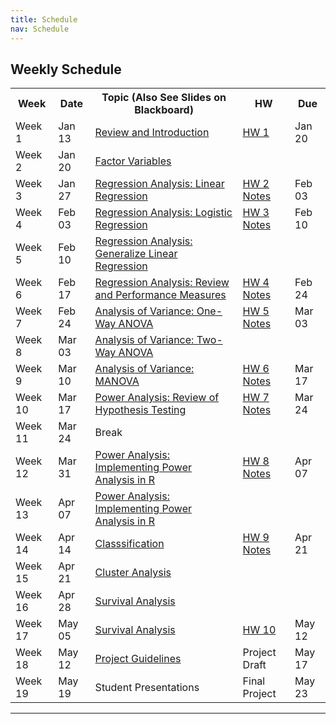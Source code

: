 ```yaml
---
title: Schedule
nav: Schedule
---
```


<head>
<style>
table {
  border-collapse: collapse;
  width: 100%;
}

th, td {
  white-space: nowrap;
  padding: 8px;
  text-align: left;
  border-bottom: 1px solid #DDD;
}

tr:hover {background-color: #D6EEEE;}
</style>
</head>
<body>

<h2>Weekly Schedule</h2>

<table>
  <tr>
    <th>Week</th>
    <th>Date</th>
    <th>Topic (Also See Slides on Blackboard)</th>
    <th>HW</th>
    <th>Due</th>
  </tr>
  <tr>
    <td>Week 1</td>
    <td>Jan 13</td>
    <td><a href="/BIOE806-Spring2022/Lecture/1-Review-and-Introduction.html">Review and Introduction</a></td>
    <td><a href="/BIOE806-Spring2022/HW/HW1.html">HW 1</a></td>
    <td>Jan 20</td>
  </tr>
    <tr>
    <td>Week 2</td>
    <td>Jan 20</td>
    <td><a href="/BIOE806-Spring2022/Lecture/2-Factor-Variables.html">Factor Variables</a></td>
    <td></td>
    <td></td>
  </tr>
    <tr>
    <td>Week 3</td>
    <td>Jan 27</td>
    <td><a href="/BIOE806-Spring2022/Lecture/3-Regression-Analysis-Linear-Regression.html">Regression Analysis: Linear Regression</a></td>
    <td><a href="/BIOE806-Spring2022/HW/HW2.html">HW 2</a> <a href="/BIOE806-Spring2022/HW/HW2-Notes.html">Notes</a></td>
    <td>Feb 03</td>
  </tr>
    <tr>
    <td>Week 4</td>
    <td>Feb 03</td>
    <td><a href="/BIOE806-Spring2022/Lecture/4-Regression-Analysis-Logistic-Regression.html">Regression Analysis: Logistic Regression</a></td>
    <td><a href="/BIOE806-Spring2022/HW/HW3.html">HW 3</a> <a href="/BIOE806-Spring2022/HW/HW3-Notes.html">Notes</a></td>
    <td>Feb 10</td>
  </tr>
    <tr>
    <td>Week 5</td>
    <td>Feb 10</td>
    <td><a href="/BIOE806-Spring2022/Lecture/5-Regression-Analysis-Generalize-Linear-Regression.html">Regression Analysis: Generalize Linear Regression</a></td>
    <td></td>
    <td></td>
  </tr>
    <tr>
    <td>Week 6</td>
    <td>Feb 17</td>
    <td><a href="/BIOE806-Spring2022/Lecture/6-Regression-Analysis-Review-and-Performance-Measures.html">Regression Analysis: Review and Performance Measures</a></td>
    <td><a href="/BIOE806-Spring2022/HW/HW4.html">HW 4</a> <a href="/BIOE806-Spring2022/HW/HW4-Notes.html">Notes</a></td>
    <td>Feb 24</td>
  </tr>
    <tr>
    <td>Week 7</td>
    <td>Feb 24</td>
    <td><a href="/BIOE806-Spring2022/Lecture/7-Analysis-of-Variance-One-Way-ANOVA.html">Analysis of Variance: One-Way ANOVA</a></td>
    <td><a href="/BIOE806-Spring2022/HW/HW5.html">HW 5</a> <a href="/BIOE806-Spring2022/HW/HW5-Notes.html">Notes</a></td>
    <td>Mar 03</td>
  </tr>
    <tr>
    <td>Week 8</td>
    <td>Mar 03</td>
    <td><a href="/BIOE806-Spring2022/Lecture/8-Analysis-of-Variance-Two-Way-ANOVA.html">Analysis of Variance: Two-Way ANOVA</a></td>
    <td></td>
    <td></td>
  </tr>
    <tr>
    <td>Week 9</td>
    <td>Mar 10</td>
    <td><a href="/BIOE806-Spring2022/Lecture/9-Analysis-of-Variance-MANOVA.html">Analysis of Variance: MANOVA</a></td>
    <td><a href="/BIOE806-Spring2022/HW/HW6.html">HW 6</a> <a href="/BIOE806-Spring2022/HW/HW6-Notes.html">Notes</a></td>
    <td>Mar 17</td>
  </tr>
    <tr>
    <td>Week 10</td>
    <td>Mar 17</td>
    <td><a href="/BIOE806-Spring2022/Lecture/10-Power-Analysis-Review-of-Hypothesis-Testing.html">Power Analysis: Review of Hypothesis Testing</a></td>
    <td><a href="/BIOE806-Spring2022/HW/HW7.html">HW 7</a> <a href="/BIOE806-Spring2022/HW/HW7-Notes.html">Notes</a></td>
    <td>Mar 24</td>
  </tr>
    <tr>
    <td>Week 11</td>
    <td>Mar 24</td>
    <td>Break</td>
    <td></td>
    <td></td>
  </tr>
    <tr>
    <td>Week 12</td>
    <td>Mar 31</td>
    <td><a href="/BIOE806-Spring2022/Lecture/12-Power-Analysis-Implementing-Power-Analysis-in-R.html">Power Analysis: Implementing Power Analysis in R</a></td>
    <td><a href="/BIOE806-Spring2022/HW/HW8.html">HW 8</a> <a href="/BIOE806-Spring2022/HW/HW8-Notes.html">Notes</a></td>
    <td>Apr 07</td>
  </tr>
    <tr>
    <td>Week 13</td>
    <td>Apr 07</td>
    <td><a href="/BIOE806-Spring2022/Lecture/13-Power-Analysis-Implementing-Power-Analysis-in-R.html">Power Analysis: Implementing Power Analysis in R</a></td>
    <td></td>
    <td></td>
  </tr>
    <tr>
    <td>Week 14</td>
    <td>Apr 14</td>
    <td><a href="/BIOE806-Spring2022/Lecture/14-Classification.html">Classsification</a></td>
    <td><a href="/BIOE806-Spring2022/HW/HW9.html">HW 9</a> <a href="/BIOE806-Spring2022/HW/HW9-Notes.html">Notes</a></td>
    <td>Apr 21</td>
  </tr>
    <tr>
    <td>Week 15</td>
    <td>Apr 21</td>
    <td><a href="/BIOE806-Spring2022/Lecture/15-Cluster-Analysis.html">Cluster Analysis</a></td>
    <td></td>
    <td></td>
  </tr>
    <tr>
    <td>Week 16</td>
    <td>Apr 28</td>
    <td><a href="/BIOE806-Spring2022/Lecture/16-Survival-Analysis.html">Survival Analysis</a></td>
    <td></td>
    <td></td>
  </tr>
    <tr>
    <td>Week 17</td>
    <td>May 05</td>
    <td><a href="/BIOE806-Spring2022/Lecture/16-Survival-Analysis.html">Survival Analysis</a></td>
    <td><a href="/BIOE806-Spring2022/HW/HW10.html">HW 10</a> </td>
    <td>May 12</td>
  </tr>
    <tr>
    <td>Week 18</td>
    <td>May 12</td>
    <td><a href="/BIOE806-Spring2022/HW/HW11-Final-Project.html">Project Guidelines</a></td>
    <td>Project Draft</td>
    <td>May 17</td>
  </tr>
    <tr>
    <td>Week 19</td>
    <td>May 19</td>
    <td>Student Presentations</td>
    <td>Final Project</td>
    <td>May 23</td>
  </tr>

</table>

</body>

-------------

